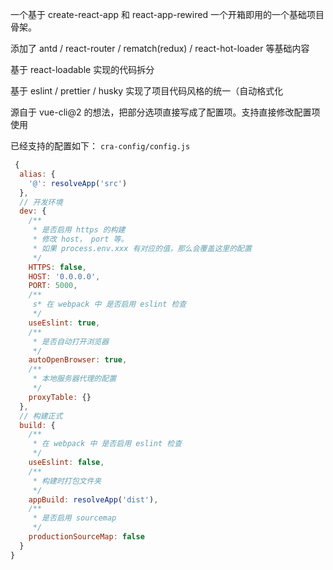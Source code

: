 一个基于 create-react-app 和 react-app-rewired 一个开箱即用的一个基础项目骨架。

添加了 antd / react-router / rematch(redux) / react-hot-loader 等基础内容

基于 react-loadable 实现的代码拆分

基于 eslint / prettier / husky 实现了项目代码风格的统一（自动格式化

源自于 vue-cli@2 的想法，把部分选项直接写成了配置项。支持直接修改配置项使用

已经支持的配置如下： `cra-config/config.js`



```js
 {
  alias: {
    '@': resolveApp('src')
  },
  // 开发环境
  dev: {
    /**
     * 是否启用 https 的构建
     * 修改 host， port 等。
     * 如果 process.env.xxx 有对应的值，那么会覆盖这里的配置
     */
    HTTPS: false,
    HOST: '0.0.0.0',
    PORT: 5000,
    /**
     s* 在 webpack 中 是否启用 eslint 检查
     */
    useEslint: true,
    /**
     * 是否自动打开浏览器
     */
    autoOpenBrowser: true,
    /**
     * 本地服务器代理的配置
     */
    proxyTable: {}
  },
  // 构建正式
  build: {
    /**
     * 在 webpack 中 是否启用 eslint 检查
     */
    useEslint: false,
    /**
     * 构建时打包文件夹
     */
    appBuild: resolveApp('dist'),
    /**
     * 是否启用 sourcemap
     */
    productionSourceMap: false
  }
}



```